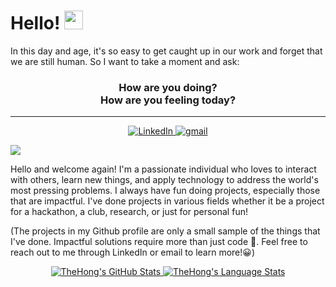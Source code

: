 <!--
**TheHong/TheHong** is a ✨ _special_ ✨ repository because its `README.md` (this file) appears on your GitHub profile.

Here are some ideas to get you started:

- 🔭 I’m currently working on ...
- 🌱 I’m currently learning ...
- 👯 I’m looking to collaborate on ...
- 🤔 I’m looking for help with ...
- 💬 Ask me about ...
- 📫 How to reach me: ...
- 😄 Pronouns: ...
- ⚡ Fun fact: ...
-->


<h1> Hello! <img src = "https://raw.githubusercontent.com/MartinHeinz/MartinHeinz/master/wave.gif" width = 30px> </h1>

In this day and age, it's so easy to get caught up in our work and forget that we are still human. So I want to take a moment and ask:

<h3 align="center" fontWeight: "bold">
  How are you doing?<br/>
  How are you feeling today?
</h3>

---
<div align="center">
  <a href="https://www.linkedin.com/in/cheung-chihong/" target="_blank">
    <img alt="LinkedIn" src="https://img.shields.io/badge/my%20LinkedIn-0077B5?style=for-the-badge&logo=linkedin&logoColor=white">
  </a>  
  <a href="mailto:chcheung.office@gmail.com">
    <img src="https://img.shields.io/badge/my%20email-EA4335?style=for-the-badge&logo=gmail&logoColor=white" alt="gmail" />
  </a>
</div>

<p>
  <a href="https://github.com/DenverCoder1/readme-typing-svg"><img src="https://readme-typing-svg.herokuapp.com?&font=IBM+Plex+Sans&color=abcdef&size=20&lines=Welcome+to+my+GitHub+Profile!;I'm+a+UofT+Grad+Student;I+love+learning+from+others" /></a>
</p>

Hello and welcome again! I'm a passionate individual who loves to interact with others, learn new things, and apply technology to address the world's most pressing problems. I always have fun doing projects, especially those that are impactful. I've done projects in various fields whether it be a project for a hackathon, a club, research, or just for personal fun! 

(The projects in my Github profile are only a small sample of the things that I've done. Impactful solutions require more than just code 💪. Feel free to reach out to me through LinkedIn or email to learn more!😀)

<div align="center">
  <a href="https://github.com/TheHong">
    <img src="https://github-readme-stats.vercel.app/api?username=TheHong&show_icons=true&hide=stars&hide_border=true" alt="TheHong's GitHub Stats" />
  </a>
  <a href="https://github.com/TheHong">
    <img src="https://github-readme-stats.vercel.app/api/top-langs/?username=TheHong&hide=ruby&layout=compact&hide_border=true&langs_count=6" alt="TheHong's Language Stats" />
  </a>
<div>

